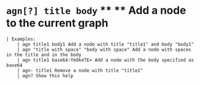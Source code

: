 <!-- TITLE: agn -->

#  `agn[?] title body` ** ** Add a node to the current graph


```text
| Examples: 
    | agn title1 body1 Add a node with title "title1" and body "body1"
    | agn "title with space" "body with space" Add a node with spaces in the title and in the body
    | agn title1 base64:Ym9keTE= Add a node with the body specified as base64
    | agn- title1 Remove a node with title "title1"
    | agn? Show this help
```
